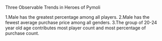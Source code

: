 Three Observable Trends in Heroes of Pymoli

1.Male has the greatest percentage among all players.
2.Male has the fewest average purchase price among all genders.
3.The group of 20-24 year old age contributes most player count and most percentage of purchase count.
